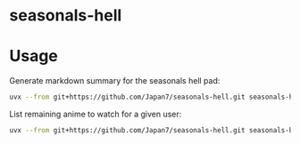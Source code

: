 # seasonals-hell

# Usage

Generate markdown summary for the seasonals hell pad:

```sh
uvx --from git+https://github.com/Japan7/seasonals-hell.git seasonals-hell md-summary
```

List remaining anime to watch for a given user:

```sh
uvx --from git+https://github.com/Japan7/seasonals-hell.git seasonals-hell user-progress <anilist_username>
```
